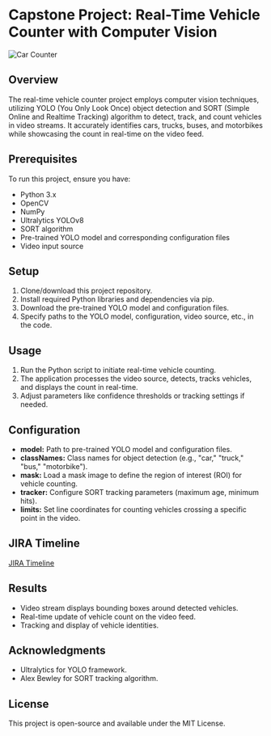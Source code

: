 # Capstone Project: Real-Time Vehicle Counter with Computer Vision

![Car Counter](https://github.com/ansh-sharmaa/Car-Counter/assets/126788870/8ed6b35c-2802-4854-8f7b-6747f156d95e)

## Overview

The real-time vehicle counter project employs computer vision techniques, utilizing YOLO (You Only Look Once) object detection and SORT (Simple Online and Realtime Tracking) algorithm to detect, track, and count vehicles in video streams. It accurately identifies cars, trucks, buses, and motorbikes while showcasing the count in real-time on the video feed.



## Prerequisites

To run this project, ensure you have:

- Python 3.x
- OpenCV
- NumPy
- Ultralytics YOLOv8
- SORT algorithm
- Pre-trained YOLO model and corresponding configuration files
- Video input source

## Setup

1. Clone/download this project repository.
2. Install required Python libraries and dependencies via pip.
3. Download the pre-trained YOLO model and configuration files.
4. Specify paths to the YOLO model, configuration, video source, etc., in the code.

## Usage

1. Run the Python script to initiate real-time vehicle counting.
2. The application processes the video source, detects, tracks vehicles, and displays the count in real-time.
3. Adjust parameters like confidence thresholds or tracking settings if needed.

## Configuration

- **model:** Path to pre-trained YOLO model and configuration files.
- **classNames:** Class names for object detection (e.g., "car," "truck," "bus," "motorbike").
- **mask:** Load a mask image to define the region of interest (ROI) for vehicle counting.
- **tracker:** Configure SORT tracking parameters (maximum age, minimum hits).
- **limits:** Set line coordinates for counting vehicles crossing a specific point in the video.

## JIRA Timeline

[JIRA Timeline](https://adityamore.atlassian.net/jira/software/projects/OBJ/boards/1/timeline)

## Results

- Video stream displays bounding boxes around detected vehicles.
- Real-time update of vehicle count on the video feed.
- Tracking and display of vehicle identities.

## Acknowledgments

- Ultralytics for YOLO framework.
- Alex Bewley for SORT tracking algorithm.

## License

This project is open-source and available under the MIT License.
